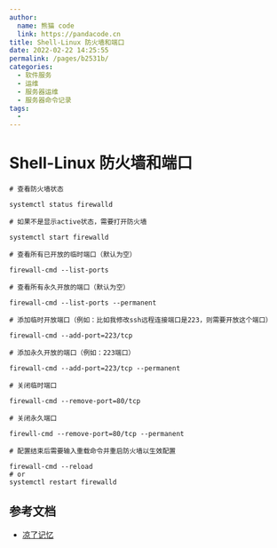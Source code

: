 ```yaml
---
author: 
  name: 熊猫 code
  link: https://pandacode.cn
title: Shell-Linux 防火墙和端口
date: 2022-02-22 14:25:55
permalink: /pages/b2531b/
categories: 
  - 软件服务
  - 运维
  - 服务器运维
  - 服务器命令记录
tags: 
  - 
---
```

# Shell-Linux 防火墙和端口

```shell
# 查看防火墙状态

systemctl status firewalld

# 如果不是显示active状态，需要打开防火墙

systemctl start firewalld

# 查看所有已开放的临时端口（默认为空）

firewall-cmd --list-ports

# 查看所有永久开放的端口（默认为空）

firewall-cmd --list-ports --permanent

# 添加临时开放端口（例如：比如我修改ssh远程连接端口是223，则需要开放这个端口）

firewall-cmd --add-port=223/tcp

# 添加永久开放的端口（例如：223端口）

firewall-cmd --add-port=223/tcp --permanent

# 关闭临时端口

firewall-cmd --remove-port=80/tcp

# 关闭永久端口

firewll-cmd --remove-port=80/tcp --permanent

# 配置结束后需要输入重载命令并重启防火墙以生效配置

firewall-cmd --reload
# or
systemctl restart firewalld
```

## 参考文档

- [凉了记忆](https://www.cnblogs.com/ketoli/p/15111625.html)